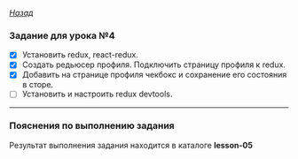 ﻿*[Назад](./../README.md)*  
  
### Задание для урока №4  
  
- [X] Установить redux, react-redux.  
- [X] Создать редьюсер профиля. Подключить страницу профиля к redux.  
- [X] Добавить на странице профиля чекбокс и сохранение его состояния в сторе.  
- [ ] Установить и настроить redux devtools.  
  
---  
  
### Пояснения по выполнению задания  
  
Результат выполнения задания находится в каталоге **lesson-05**  
  
  